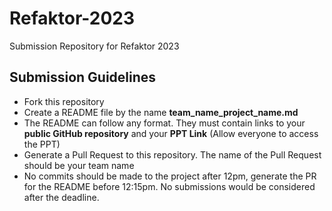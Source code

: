 # Refaktor-2023
Submission Repository for Refaktor 2023

## Submission Guidelines

- Fork this repository
- Create a README file by the name **team_name_project_name.md**
- The README can follow any format. They must contain links to your **public GitHub repository** and your **PPT Link** (Allow everyone to access the PPT)  
- Generate a Pull Request to this repository. The name of the Pull Request should be your team name
- No commits should be made to the project after 12pm, generate the PR for the README before 12:15pm. No submissions would be considered after the deadline.
